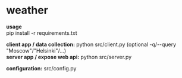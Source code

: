 # weather
**usage**    
pip install -r requirements.txt

**client app / data collection:** python src/client.py (optional -q/--query "Moscow"/"Helsinki"/...)    
**server app / expose web api:** python src/server.py

**configuration:** src/config.py
